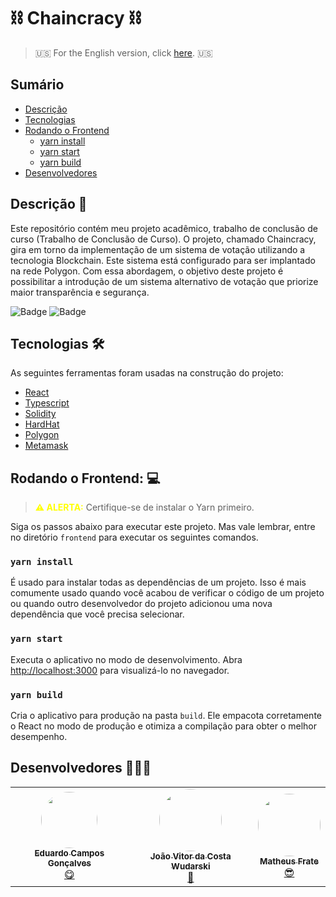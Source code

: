 # ⛓ Chaincracy ⛓
> 🇺🇸 For the English version, click [here](README.md). 🇺🇸

## Sumário 
 * [Descrição](#descrição-)
 * [Tecnologias](#tecnologias-)
 * [Rodando o Frontend](#rodando-o-frontend-)
   * [yarn install](#yarn-install)
   * [yarn start](#yarn-start)
   * [yarn build](#yarn-build)
 * [Desenvolvedores](#desenvolvedores-)
## Descrição 📝
Este repositório contém meu projeto acadêmico, trabalho de conclusão de curso (Trabalho de Conclusão de Curso). O projeto, chamado Chaincracy, gira em torno da implementação de um sistema de votação utilizando a tecnologia Blockchain. Este sistema está configurado para ser implantado na rede Polygon. Com essa abordagem, o objetivo deste projeto é possibilitar a introdução de um sistema alternativo de votação que priorize maior transparência e segurança.

![Badge](https://img.shields.io/badge/licença-MIT-blue) ![Badge](https://img.shields.io/badge/status-em_construção-yellow)

## Tecnologias 🛠
As seguintes ferramentas foram usadas na construção do projeto:
- [React](https://pt-br.reactjs.org/)
- [Typescript](https://www.typescriptlang.org/)
- [Solidity](https://soliditylang.org/)
- [HardHat](https://hardhat.org/)
- [Polygon](https://polygon.technology/)
- [Metamask](https://metamask.io/)

## Rodando o Frontend: 💻
> <span style="color:yellow">**⚠ ALERTA:**</span>
> Certifique-se de instalar o Yarn primeiro.

Siga os passos abaixo para executar este projeto. Mas vale lembrar, entre no diretório `frontend` para executar os seguintes comandos.

### `yarn install`
É usado para instalar todas as dependências de um projeto. Isso é mais comumente usado quando você acabou de verificar o código de um projeto ou quando outro desenvolvedor do projeto adicionou uma nova dependência que você precisa selecionar.

### `yarn start`
Executa o aplicativo no modo de desenvolvimento.
Abra [http://localhost:3000](http://localhost:3000) para visualizá-lo no navegador.

### `yarn build`
Cria o aplicativo para produção na pasta `build`.
Ele empacota corretamente o React no modo de produção e otimiza a compilação para obter o melhor desempenho.

## Desenvolvedores 👨🏽‍💻
<table>
  <tr>
    <td align="center"><a href="https://github.com/Im0tec"><img style="border-radius: 50%;" src="https://avatars.githubusercontent.com/u/69486662?s=400&u=fa2807d9b73dce5f14208d7cd4941236a41af131&v=4" width="90px;" alt=""/><br /><sub><b>Eduardo Campos Gonçalves</b></sub></a><br /><a href="ttps://github.com/Im0tec" title="Eduardo Campos Gonçalves">😋</a></td>
    <td align="center"><a href="https://github.com/JoaoWudarski"><img style="border-radius: 50%;" src="https://avatars.githubusercontent.com/u/65422447?v=4" width="100px;" alt=""/><br /><sub><b>João Vitor da Costa Wudarski</b></sub></a><br /><a href="https://github.com/JoaoWudarski" title="João Vitor da Costa Wudarski">🤠</a></td>
    <td align="center"><a href="https://github.com/MatheusFrate"><img style="border-radius: 50%;" src="https://avatars.githubusercontent.com/u/55608318?v=4" width="100px;" alt=""/><br /><sub><b>Matheus Frate</b></sub></a><br /><a href="https://github.com/MatheusFrate" title="Matheus Frate">😎</a></td>
  </tr>
</table>
